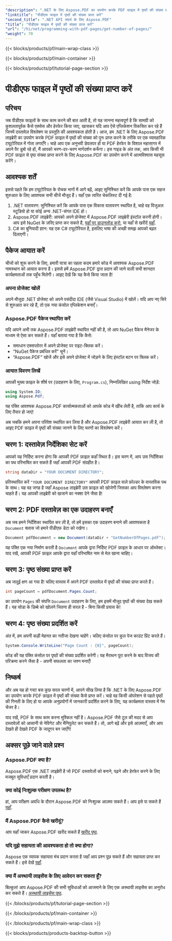 ```yaml
---
"description": ".NET के लिए Aspose.PDF का उपयोग करके PDF फ़ाइल में पृष्ठों की संख्या प्राप्त करने के लिए चरण-दर-चरण मार्गदर्शिका। लागू करने में सरल, आपकी परियोजनाओं के लिए आदर्श।"
"linktitle": "पीडीएफ फाइल में पृष्ठों की संख्या प्राप्त करें"
"second_title": ".NET API संदर्भ के लिए Aspose.PDF"
"title": "पीडीएफ फाइल में पृष्ठों की संख्या प्राप्त करें"
"url": "/hi/net/programming-with-pdf-pages/get-number-of-pages/"
"weight": 70
---
```


{{< blocks/products/pf/main-wrap-class >}}

{{< blocks/products/pf/main-container >}}

{{< blocks/products/pf/tutorial-page-section >}}

# पीडीएफ फाइल में पृष्ठों की संख्या प्राप्त करें

## परिचय

जब पीडीएफ फाइलों के साथ काम करने की बात आती है, तो यह जानना महत्वपूर्ण है कि सामग्री को कुशलतापूर्वक कैसे एक्सेस और हेरफेर किया जाए, खासकर यदि आप ऐसे एप्लिकेशन विकसित कर रहे हैं जिनमें दस्तावेज़ विश्लेषण या प्रस्तुति की आवश्यकता होती है। आज, हम .NET के लिए Aspose.PDF लाइब्रेरी का उपयोग करके PDF फ़ाइल में पृष्ठों की संख्या को पुनः प्राप्त करने के तरीके पर एक व्यावहारिक ट्यूटोरियल में गोता लगाएँगे। चाहे आप एक अनुभवी डेवलपर हों या PDF हेरफेर के विशाल महासागर में अपने पैर डुबो रहे हों, मैं आपको चरण-दर-चरण मार्गदर्शन करूँगा। इस गाइड के अंत तक, आप किसी भी PDF फ़ाइल से पृष्ठ संख्या प्राप्त करने के लिए Aspose.PDF का उपयोग करने में आत्मविश्वास महसूस करेंगे।

## आवश्यक शर्तें

इससे पहले कि हम ट्यूटोरियल के रोचक भागों में आगे बढ़ें, आइए सुनिश्चित करें कि आपके पास एक सहज शुरुआत के लिए आवश्यक सभी चीजें मौजूद हैं। यहाँ एक त्वरित चेकलिस्ट दी गई है:

1. .NET वातावरण: सुनिश्चित करें कि आपके पास एक विकास वातावरण स्थापित है, चाहे वह विजुअल स्टूडियो हो या कोई अन्य .NET-संगत IDE हो।
2. Aspose.PDF लाइब्रेरी: आपको अपने प्रोजेक्ट में Aspose.PDF लाइब्रेरी इंस्टॉल करनी होगी। आप इसे NuGet के ज़रिए प्राप्त कर सकते हैं, [यहाँ पर डाउनलोड करो](https://releases.aspose.com/pdf/net/), या यहाँ से खरीदें [यहाँ](https://purchase.aspose.com/buy).
3. C# का बुनियादी ज्ञान: यह एक C# ट्यूटोरियल है, इसलिए भाषा की अच्छी समझ आपको बढ़त दिलाएगी।

## पैकेज आयात करें

चीजों को शुरू करने के लिए, हमारी यात्रा का पहला कदम हमारे कोड में आवश्यक Aspose.PDF नामस्थान को आयात करना है। इससे हमें Aspose.PDF द्वारा प्रदान की जाने वाली सभी शानदार कार्यक्षमताओं तक पहुँच मिलेगी। आइए देखें कि यह कैसे किया जाता है!

### अपना प्रोजेक्ट खोलें

अपने मौजूदा .NET प्रोजेक्ट को अपने पसंदीदा IDE (जैसे Visual Studio) में खोलें। यदि आप नए सिरे से शुरुआत कर रहे हैं, तो एक नया कंसोल एप्लिकेशन बनाएँ। 

### Aspose.PDF पैकेज स्थापित करें

यदि आपने अभी तक Aspose.PDF लाइब्रेरी स्थापित नहीं की है, तो आप NuGet पैकेज मैनेजर के माध्यम से ऐसा कर सकते हैं। यहाँ बताया गया है कि कैसे:

- समाधान एक्सप्लोरर में अपने प्रोजेक्ट पर राइट-क्लिक करें।
- “NuGet पैकेज प्रबंधित करें” चुनें।
- “Aspose.PDF” खोजें और इसे अपने प्रोजेक्ट में जोड़ने के लिए इंस्टॉल बटन पर क्लिक करें।

### आयात विवरण लिखें

आपकी मुख्य फ़ाइल के शीर्ष पर (उदाहरण के लिए, `Program.cs`), निम्नलिखित using निर्देश जोड़ें:

```csharp
using System.IO;
using Aspose.Pdf;
```

यह पंक्ति आवश्यक Aspose.PDF कार्यात्मकताओं को आपके कोड में खींच लेती है, ताकि आप कार्य के लिए तैयार हो जाएं!

अब जबकि हमने अपना परिवेश स्थापित कर लिया है और Aspose.PDF लाइब्रेरी आयात कर ली है, तो आइए PDF फ़ाइल में पृष्ठों की संख्या जानने के लिए चरणों का विश्लेषण करें।

## चरण 1: दस्तावेज़ निर्देशिका सेट करें

आपको यह निर्दिष्ट करना होगा कि आपकी PDF फ़ाइल कहाँ स्थित है। इस चरण में, आप उस निर्देशिका का पथ परिभाषित कर सकते हैं जहाँ आपकी PDF संग्रहीत है।

```csharp
string dataDir = "YOUR DOCUMENT DIRECTORY";
```
प्रतिस्थापित करें `"YOUR DOCUMENT DIRECTORY"` आपकी PDF फ़ाइल वाले फ़ोल्डर के वास्तविक पथ के साथ। यह वह जगह है जहाँ Aspose लाइब्रेरी उस फ़ाइल को खोजेगी जिसका आप विश्लेषण करना चाहते हैं। यह आपकी लाइब्रेरी को खजाने का नक्शा देने जैसा है!

## चरण 2: PDF दस्तावेज़ का एक उदाहरण बनाएँ

अब जब हमने निर्देशिका स्थापित कर ली है, तो हमें इसका एक उदाहरण बनाने की आवश्यकता है `Document` क्लास जो हमारे पीडीएफ डेटा को रखेगा।

```csharp
Document pdfDocument = new Document(dataDir + "GetNumberOfPages.pdf");
```
यह पंक्ति एक नया निर्माण करती है `Document` आपके द्वारा निर्दिष्ट PDF फ़ाइल के आधार पर ऑब्जेक्ट। याद रखें, आपकी PDF फ़ाइल आपके द्वारा यहाँ परिभाषित नाम से मेल खाना चाहिए।

## चरण 3: पृष्ठ संख्या प्राप्त करें

अब जादुई क्षण आ गया है! चलिए वास्तव में अपने PDF दस्तावेज़ में पृष्ठों की संख्या प्राप्त करते हैं।

```csharp
int pageCount = pdfDocument.Pages.Count;
```
का उपयोग `Pages` की संपत्ति `Document` उदाहरण के लिए, हम इसमें मौजूद पृष्ठों की संख्या देख सकते हैं। यह सोडा के डिब्बे को खोलने जितना ही सरल है - बिना किसी प्रयास के!

## चरण 4: पृष्ठ संख्या प्रदर्शित करें

अंत में, हम अपनी कड़ी मेहनत का नतीजा देखना चाहेंगे। चलिए कंसोल पर कुल पेज काउंट प्रिंट करते हैं।

```csharp
System.Console.WriteLine("Page Count : {0}", pageCount);
```
कोड की यह पंक्ति कंसोल पर पृष्ठों की संख्या प्रदर्शित करेगी। यह मैराथन पूरा करने के बाद विजय की परिक्रमा करने जैसा है - अपनी सफलता का जश्न मनाएँ!

## निष्कर्ष

और अब यह हो गया! बस कुछ सरल चरणों में, आपने सीख लिया है कि .NET के लिए Aspose.PDF का उपयोग करके PDF फ़ाइल में पृष्ठों की संख्या कैसे प्राप्त करें। चाहे वह किसी ऑपरेशन से पहले पृष्ठों की गिनती के लिए हो या आपके अनुप्रयोगों में जानकारी प्रदर्शित करने के लिए, यह कार्यक्षमता वास्तव में गेम चेंजर है। 

याद रखें, PDF के साथ काम करना मुश्किल नहीं है। Aspose.PDF जैसे टूल की मदद से आप दस्तावेज़ों को आसानी से नेविगेट और मैनिपुलेट कर सकते हैं। तो, आगे बढ़ें और इसे आज़माएँ, और आप देखते ही देखते PDF के जादूगर बन जाएँगे!

## अक्सर पूछे जाने वाले प्रश्न

### Aspose.PDF क्या है?
Aspose.PDF एक .NET लाइब्रेरी है जो PDF दस्तावेज़ों को बनाने, पढ़ने और हेरफेर करने के लिए मजबूत सुविधाएँ प्रदान करती है।

### क्या कोई निःशुल्क परीक्षण उपलब्ध है?
हां, आप परीक्षण अवधि के दौरान Aspose.PDF को निःशुल्क आज़मा सकते हैं। आप इसे पा सकते हैं [यहाँ](https://releases.aspose.com/).

### मैं Aspose.PDF कैसे खरीदूं?
आप यहाँ जाकर Aspose.PDF खरीद सकते हैं [खरीद पृष्ठ](https://purchase.aspose.com/buy).

### यदि मुझे सहायता की आवश्यकता हो तो क्या होगा?
Aspose एक व्यापक सहायता मंच प्रदान करता है जहाँ आप प्रश्न पूछ सकते हैं और सहायता प्राप्त कर सकते हैं। इसे देखें [यहाँ](https://forum.aspose.com/c/pdf/10).

### क्या मैं अस्थायी लाइसेंस के लिए आवेदन कर सकता हूँ?
बिल्कुल! आप Aspose.PDF की सभी सुविधाओं को आजमाने के लिए एक अस्थायी लाइसेंस का अनुरोध कर सकते हैं। [अस्थायी लाइसेंस पृष्ठ](https://purchase.aspose.com/temporary-license/).

{{< /blocks/products/pf/tutorial-page-section >}}

{{< /blocks/products/pf/main-container >}}

{{< /blocks/products/pf/main-wrap-class >}}

{{< blocks/products/products-backtop-button >}}